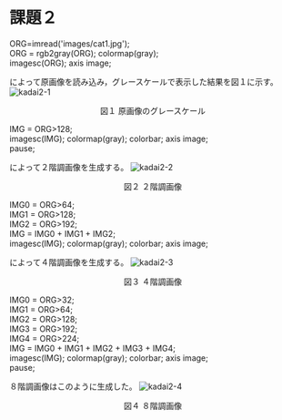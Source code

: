 # 課題２

ORG=imread('images/cat1.jpg');  
ORG = rgb2gray(ORG); colormap(gray);  
imagesc(ORG); axis image;  

によって原画像を読み込み，グレースケールで表示した結果を図１に示す。
![kadai2-1](https://github.com/y-ascll/image_processing/blob/master/mdimages/kadai2-1.jpg)
<div align="center">
図１ 原画像のグレースケール
</div>
  
IMG = ORG>128;  
imagesc(IMG); colormap(gray); colorbar; axis image;  
pause;  

によって２階調画像を生成する。
![kadai2-2](https://github.com/y-ascll/image_processing/blob/master/mdimages/kadai2-2.jpg)
<div align="center">
図２ ２階調画像  
</div>  

IMG0 = ORG>64;  
IMG1 = ORG>128;  
IMG2 = ORG>192;  
IMG = IMG0 + IMG1 + IMG2;  
imagesc(IMG); colormap(gray); colorbar;  axis image;  

によって４階調画像を生成する。
![kadai2-3](https://github.com/y-ascll/image_processing/blob/master/mdimages/kadai2-3.jpg)
<div align="center">
図３ ４階調画像  
</div>  
  
IMG0 = ORG>32;  
IMG1 = ORG>64;  
IMG2 = ORG>128;  
IMG3 = ORG>192;  
IMG4 = ORG>224;  
IMG = IMG0 + IMG1 + IMG2 + IMG3 + IMG4;  
imagesc(IMG); colormap(gray); colorbar;  axis image;  
pause;  

８階調画像はこのように生成した。
![kadai2-4](https://github.com/y-ascll/image_processing/blob/master/mdimages/kadai2-4.jpg)
<div align="center">
図４ ８階調画像  
</div>  
